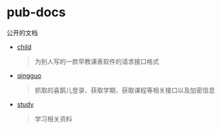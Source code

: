 # pub-docs
公开的文档

- [child](https://github.com/zfman/pub-docs/blob/master/child)
  > 为别人写的一款早教课表软件的请求接口格式
  
- [qingguo](https://github.com/zfman/pub-docs/tree/master/qingguo)
  > 抓取的喜鹊儿登录、获取学期、获取课程等相关接口以及加密信息
  
- [study](https://github.com/zfman/pub-docs/tree/master/study)
  > 学习相关资料
